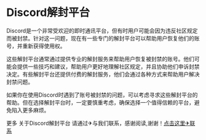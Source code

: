 # Discord解封平台

Discord是一个非常受欢迎的即时通讯平台，但有时用户可能会因为违反社区规定而被封禁。针对这一问题，现在有一些专门的解封平台可以帮助用户恢复他们的账号，并重新获得使用权。

这些解封平台通常通过提供专业的解封服务来帮助用户恢复被封禁的账号。他们可能会提供一些技巧和建议，帮助用户更好地理解社区规定，并且协助他们申诉封禁决定。有些解封平台还提供付费的解封服务，他们会通过各种方式来帮助用户解决封禁问题。

如果你在使用Discord时遇到了账号被封禁的问题，可以考虑寻求这些解封平台的帮助。但在选择解封平台时，一定要慎重考虑，确保选择一个值得信赖的平台，避免陷入更多麻烦。

更多 关于Discord解封平台 请通过✈与我们联系，感谢阅读,谢谢！[点击这里✈联系](https://t.me/LM999bot)